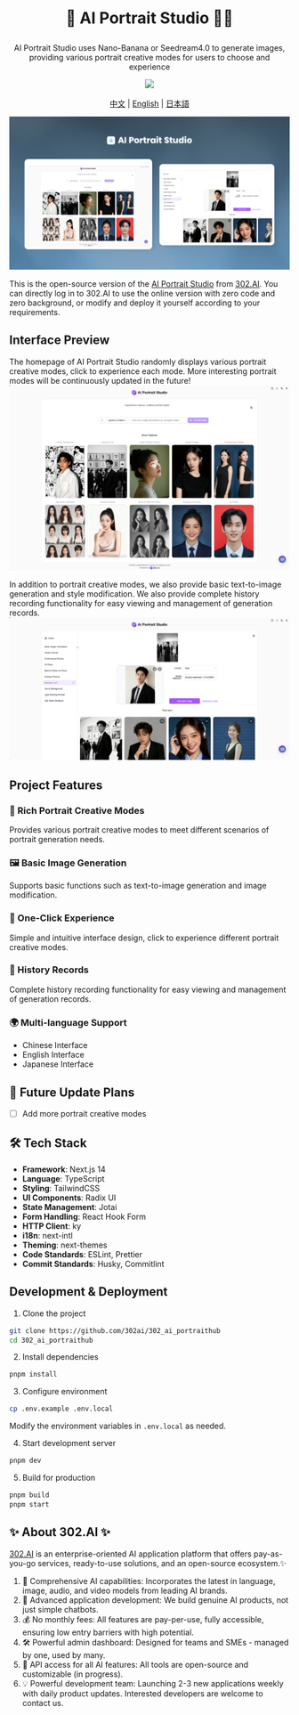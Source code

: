 # <p align="center"> 👤 AI Portrait Studio 🚀✨</p>

<p align="center">AI Portrait Studio uses Nano-Banana or Seedream4.0 to generate images, providing various portrait creative modes for users to choose and experience</p>

<p align="center"><a href="https://302.ai/product/detail/2484" target="blank"><img src="https://file.302.ai/gpt/imgs/github/20250102/72a57c4263944b73bf521830878ae39a.png" /></a></p >

<p align="center"><a href="README_zh.md">中文</a> | <a href="README.md">English</a> | <a href="README_ja.md">日本語</a></p>

![](docs/302_AI_Portrait_Studio_en.png)

This is the open-source version of the [AI Portrait Studio](https://302.ai/product/detail/2484) from [302.AI](https://302.ai/en/). You can directly log in to 302.AI to use the online version with zero code and zero background, or modify and deploy it yourself according to your requirements.

## Interface Preview
The homepage of AI Portrait Studio randomly displays various portrait creative modes, click to experience each mode. More interesting portrait modes will be continuously updated in the future!      
![](docs/302_AI_Portrait_Studio_en_screenshot_01.png)

In addition to portrait creative modes, we also provide basic text-to-image generation and style modification. We also provide complete history recording functionality for easy viewing and management of generation records.
![](docs/302_AI_Portrait_Studio_en_screenshot_02.png)       

## Project Features
### 👤 Rich Portrait Creative Modes
Provides various portrait creative modes to meet different scenarios of portrait generation needs.
### 🖼️ Basic Image Generation
Supports basic functions such as text-to-image generation and image modification.
### 🎯 One-Click Experience
Simple and intuitive interface design, click to experience different portrait creative modes.
### 📝 History Records
Complete history recording functionality for easy viewing and management of generation records.
### 🌍 Multi-language Support
- Chinese Interface
- English Interface
- Japanese Interface

## 🚩 Future Update Plans
- [ ] Add more portrait creative modes

## 🛠️ Tech Stack

- **Framework**: Next.js 14
- **Language**: TypeScript
- **Styling**: TailwindCSS
- **UI Components**: Radix UI
- **State Management**: Jotai
- **Form Handling**: React Hook Form
- **HTTP Client**: ky
- **i18n**: next-intl
- **Theming**: next-themes
- **Code Standards**: ESLint, Prettier
- **Commit Standards**: Husky, Commitlint

## Development & Deployment
1. Clone the project
```bash
git clone https://github.com/302ai/302_ai_portraithub
cd 302_ai_portraithub
```

2. Install dependencies
```bash
pnpm install
```

3. Configure environment
```bash
cp .env.example .env.local
```
Modify the environment variables in `.env.local` as needed.

4. Start development server
```bash
pnpm dev
```

5. Build for production
```bash
pnpm build
pnpm start
```

## ✨ About 302.AI ✨
[302.AI](https://302.ai/en/) is an enterprise-oriented AI application platform that offers pay-as-you-go services, ready-to-use solutions, and an open-source ecosystem.✨
1. 🧠 Comprehensive AI capabilities: Incorporates the latest in language, image, audio, and video models from leading AI brands.
2. 🚀 Advanced application development: We build genuine AI products, not just simple chatbots.
3. 💰 No monthly fees: All features are pay-per-use, fully accessible, ensuring low entry barriers with high potential.
4. 🛠 Powerful admin dashboard: Designed for teams and SMEs - managed by one, used by many.
5. 🔗 API access for all AI features: All tools are open-source and customizable (in progress).
6. 💡 Powerful development team: Launching 2-3 new applications weekly with daily product updates. Interested developers are welcome to contact us.